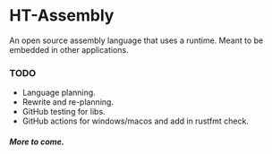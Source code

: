 # HT-Assembly
An open source assembly language that uses a runtime.
Meant to be embedded in other applications.

### TODO
- Language planning.
- Rewrite and re-planning.
- GitHub testing for libs.
- GitHub actions for windows/macos and add in rustfmt check.

##### More to come.